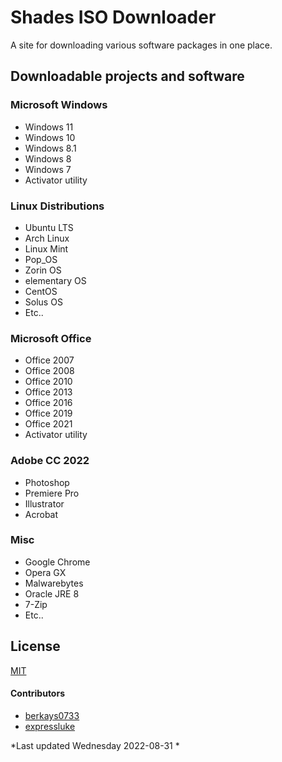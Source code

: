 # Shades ISO Downloader

A site for downloading various software packages in one place.


## Downloadable projects and software ##

### Microsoft Windows
- Windows 11
- Windows 10
- Windows 8.1
- Windows 8
- Windows 7
- Activator utility

### Linux Distributions
 - Ubuntu LTS
 - Arch Linux
 - Linux Mint
 - Pop_OS
 - Zorin OS
 - elementary OS
 - CentOS
 - Solus OS
 - Etc..

### Microsoft Office
- Office 2007
- Office 2008
- Office 2010
- Office 2013
- Office 2016
- Office 2019
- Office 2021
- Activator utility


### Adobe CC 2022
- Photoshop
- Premiere Pro
- Illustrator
- Acrobat

### Misc
- Google Chrome
- Opera GX
- Malwarebytes
- Oracle JRE 8
- 7-Zip
- Etc..

## License
[MIT](https://choosealicense.com/licenses/mit/)

#### Contributors
- [berkays0733](https://github.com/berkays0733 "berkays0733")
- [expressluke](https://github.com/expressluke "expressluke")


*Last updated Wednesday 2022-08-31 *

